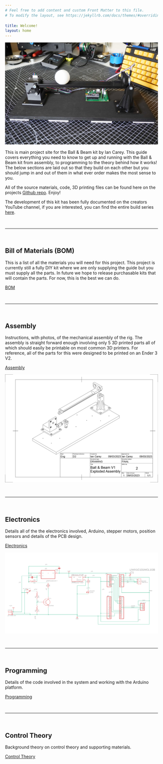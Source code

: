 ```yaml
---
# Feel free to add content and custom Front Matter to this file.
# To modify the layout, see https://jekyllrb.com/docs/themes/#overriding-theme-defaults

title: Welcome!
layout: home
---
```


![ball and beam](./images/ball_and_beam.jpg)

This is main project site for the Ball & Beam kit by Ian Carey. This guide covers everything you need to know to get up and running with the Ball & Beam kit from assembly, to programming to the theory behind how it works! The below sections are laid out so that they build on each other but you should jump in and out of them in what ever order makes the most sense to you.

All of the source materials, code, 3D printing files can be found here on the projects [Github repo](https://github.com/careyi3/balance_beam_kit). Enjoy!

The development of this kit has been fully documented on the creators YouTube channel, if you are interested, you can find the entire build series [here](https://www.youtube.com/playlist?list=PLMqshdJjWZdnB4wa5L2HWYxcJ6pagYxFq).

&nbsp;

---

&nbsp;

## Bill of Materials (BOM)

This is a list of all the materials you will need for this project. This project is currently still a fully DIY kit where we are only supplying the guide but you must supply all the parts. In future we hope to release purchasable kits that will contain the parts. For now, this is the best we can do.

[BOM](./bom)

&nbsp;

---

&nbsp;

## Assembly

Instructions, with photos, of the mechanical assembly of the rig. The assembly is straight forward enough involving only 5 3D printed parts all of which should easily be printable on most common 3D printers. For reference, all of the parts for this were designed to be printed on an Ender 3 V2.

[Assembly](./assembly)

![assembly_exploded_view](./images/assembly/assembly_exploded_view.png)

&nbsp;

---

&nbsp;

## Electronics

Details all of the the electronics involved, Arduino, stepper motors, position sensors and details of the PCB design.

[Electronics](./electronics)

![main board schematic](./images/electronics/main_board_schematic.png)

&nbsp;

---

&nbsp;

## Programming

Details of the code involved in the system and working with the Arduino platform.

[Programming](./programming)

&nbsp;

---

&nbsp;

## Control Theory

Background theory on control theory and supporting materials.

[Control Theory](./control_theory)
